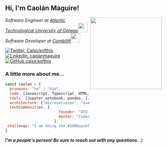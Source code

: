 <h2> Hi, I'm Caolán Maguire! <!--<img src="https://media.giphy.com/media/mGcNjsfWAjY5AEZNw6/giphy.gif" width="50">--></h2>
<img align='right' src="https://media.giphy.com/media/ieyl9zmCjO4b4t6qoY/giphy.gif" width="230">
<p><em>Software Engineer at <a href="http://www.atu.ie">Atlantic Technological University of Galway</a><img src="https://media.giphy.com/media/fYSnHlufseco8Fh93Z/giphy.gif" width="30"></br>Software Developer at <a href="https://www.combilift.com">Combilift</a><img src="https://media.giphy.com/media/WUlplcMpOCEmTGBtBW/giphy.gif" width="30"> 
</em></p>

[![Twitter: Calsickofthis](https://img.shields.io/twitter/follow/calsickofthis?style=social)](https://twitter.com/calsickofthis)
[![Linkedin: caolanmaguire](https://img.shields.io/badge/-caolanmaguire-blue?style=flat-square&logo=Linkedin&logoColor=white&link=https://www.linkedin.com/in/caolanmaguire/)](https://www.linkedin.com/in/caolanmaguire/)
[![GitHub calsickofthis](https://img.shields.io/github/followers/calsickofthis?label=follow&style=social)](https://github.com/calsickofthis)


### <!--<img src="https://media.giphy.com/media/VgCDAzcKvsR6OM0uWg/giphy.gif" width="50">--> A little more about me...  

```javascript
const caolan = {
  pronouns: "he" | "him",
  code: [Javascript, Typescript, HTML, CSS, Python, Java, PHP],
  tools: [Jupyter notebook, pandas, ],
  architecture: ["microservices", "event-driven", "design system pattern"],
  techCommunities: {
                        founder: "ATU AI Society",
                        mentor: "Coderdojo"
                      },
 challenge: "I am doing the #100DaysOfCode challenge focused on react and typescript"
}
```
<!--
<img src="https://media.giphy.com/media/LnQjpWaON8nhr21vNW/giphy.gif" width="60"> -->
<em><b>I'm a people's person! Be sure to reach out with any questions.</b> :)</em>
